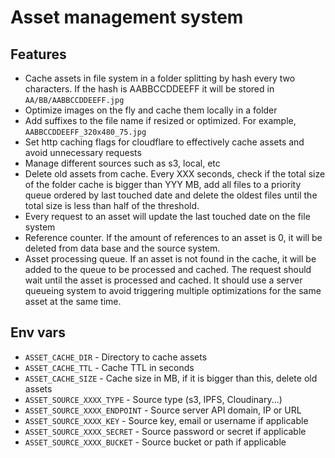 # Asset management system

## Features

- Cache assets in file system in a folder splitting by hash every two characters. If the hash is AABBCCDDEEFF it will be stored in `AA/BB/AABBCCDDEEFF.jpg`
- Optimize images on the fly and cache them locally in a folder
- Add suffixes to the file name if resized or optimized. For example, `AABBCCDDEEFF_320x480_75.jpg`
- Set http caching flags for cloudflare to effectively cache assets and avoid unnecessary requests
- Manage different sources such as s3, local, etc
- Delete old assets from cache. Every XXX seconds, check if the total size of the folder cache is bigger than YYY MB, add all files to a priority queue ordered by last touched date and delete the oldest files until the total size is less than half of the threshold.  
- Every request to an asset will update the last touched date on the file system
- Reference counter. If the amount of references to an asset is 0, it will be deleted from data base and the source system.
- Asset processing queue. If an asset is not found in the cache, it will be added to the queue to be processed and cached. The request should wait until the asset is processed and cached. It should use a server queueing system to avoid triggering multiple optimizations for the same asset at the same time. 

## Env vars

- `ASSET_CACHE_DIR` - Directory to cache assets
- `ASSET_CACHE_TTL` - Cache TTL in seconds
- `ASSET_CACHE_SIZE` - Cache size in MB, if it is bigger than this, delete old assets
- `ASSET_SOURCE_XXXX_TYPE` - Source type (s3, IPFS, Cloudinary...)
- `ASSET_SOURCE_XXXX_ENDPOINT` - Source server API domain, IP or URL
- `ASSET_SOURCE_XXXX_KEY` - Source key, email or username if applicable
- `ASSET_SOURCE_XXXX_SECRET` - Source password or secret if applicable
- `ASSET_SOURCE_XXXX_BUCKET` - Source bucket or path if applicable